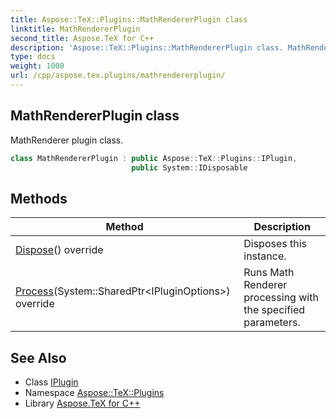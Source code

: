 ```yaml
---
title: Aspose::TeX::Plugins::MathRendererPlugin class
linktitle: MathRendererPlugin
second_title: Aspose.TeX for C++
description: 'Aspose::TeX::Plugins::MathRendererPlugin class. MathRenderer plugin class in C++.'
type: docs
weight: 1000
url: /cpp/aspose.tex.plugins/mathrendererplugin/
---
```

## MathRendererPlugin class


MathRenderer plugin class.

```cpp
class MathRendererPlugin : public Aspose::TeX::Plugins::IPlugin,
                           public System::IDisposable
```

## Methods

| Method | Description |
| --- | --- |
| [Dispose](./dispose/)() override | Disposes this instance. |
| [Process](./process/)(System::SharedPtr\<IPluginOptions\>) override | Runs Math Renderer processing with the specified parameters. |
## See Also

* Class [IPlugin](../iplugin/)
* Namespace [Aspose::TeX::Plugins](../)
* Library [Aspose.TeX for C++](../../)
